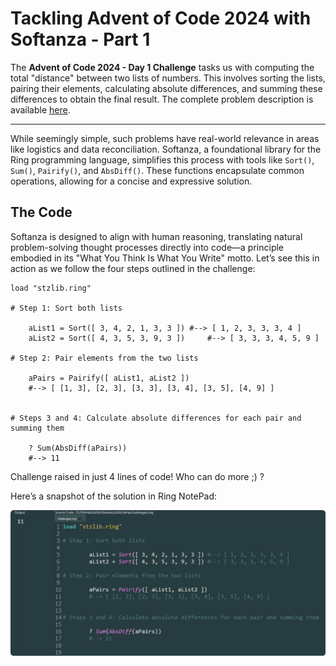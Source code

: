 # Tackling Advent of Code 2024 with Softanza - Part 1  

The **Advent of Code 2024 - Day 1 Challenge** tasks us with computing the total "distance" between two lists of numbers. This involves sorting the lists, pairing their elements, calculating absolute differences, and summing these differences to obtain the final result. The complete problem description is available [here](https://adventofcode.com/2024/day/1).  

---

While seemingly simple, such problems have real-world relevance in areas like logistics and data reconciliation. Softanza, a foundational library for the Ring programming language, simplifies this process with tools like `Sort()`, `Sum()`, `Pairify()`, and `AbsDiff()`. These functions encapsulate common operations, allowing for a concise and expressive solution.  

## The Code  

Softanza is designed to align with human reasoning, translating natural problem-solving thought processes directly into code—a principle embodied in its "What You Think Is What You Write" motto. Let’s see this in action as we follow the four steps outlined in the challenge:  

```ring
load "stzlib.ring"

# Step 1: Sort both lists

	aList1 = Sort([ 3, 4, 2, 1, 3, 3 ])	#--> [ 1, 2, 3, 3, 3, 4 ]
	aList2 = Sort([ 4, 3, 5, 3, 9, 3 ]) 	#--> [ 3, 3, 3, 4, 5, 9 ]

# Step 2: Pair elements from the two lists

	aPairs = Pairify([ aList1, aList2 ])
	#--> [ [1, 3], [2, 3], [3, 3], [3, 4], [3, 5], [4, 9] ]


# Steps 3 and 4: Calculate absolute differences for each pair and summing them

	? Sum(AbsDiff(aPairs))
	#--> 11
```  

Challenge raised in just 4 lines of code! Who can do more ;) ?

Here’s a snapshot of the solution in Ring NotePad:

![Code in Softanza for solving the AdventOfCode Challenge 2024 - Number 1](../images/stz-challenge-adventofcode-1.png)
